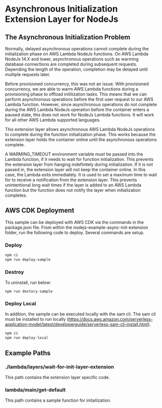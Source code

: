 # Asynchronous Initialization Extension Layer for NodeJs

## The Asynchronous Initialization Problem

Normally, delayed asynchronous operations cannot complete during the initialization phase on AWS Lambda NodeJs functions. On AWS Lambda NodeJs 14.X and lower, asynchronous operations such as warming database connections are completed during subsequent requests. Depending the length of the operation, completion may be delayed until multiple requests later.

Before provisioned concurrency, this was not an issue. With provisioned concurrency, we are able to warm AWS Lambda functions during a provisioning phase to offload initilization tasks. This means that we can perform asynchronous operations before the first user request to our AWS Lambda function. However, since asynchronous operations do not complete during the AWS Lambda NodeJs operation before the container enters a paused state, this does not work for NodeJs Lambda functions. It will work for all other AWS Lambda supported languages.

This extension layer allows asynchronous AWS Lambda NodeJs operations to complete during the function initialization phase. This works because the extension layer holds the container online until the asynchronous operations complete.

A WARMING_TIMEOUT environment variable must be passed into the Lambda function, if it needs to wait for function initialization. This prevents the extension layer from hanging indefinitely during initialization. If it is not passed in, the extension layer will not keep the container online. In this case, the Lambda exits immediately. It is used to set a maximum time to wait for to receive a notification from the extension layer. This prevents unintentional long wait times if the layer is added to an AWS Lambda function but the function does not notify the layer when initialization completes.

## AWS CDK Deployment

This sample can be deployed with AWS CDK via the commands in the package.json file. From within the nodejs-example-async-init-extension folder, run the following code to deploy. Several commands are setup.

### Deploy

```bash
npm ci
npm run deploy-sample
```

### Destroy

To uninstall, run below:

```
npm run destory-sample
```

### Deploy Local

In addition, the sample can be executed locally with the sam cli. The sam cli must be installed to run locally (https://docs.aws.amazon.com/serverless-application-model/latest/developerguide/serverless-sam-cli-install.html).

```bash
npm ci
npm run deploy-local
```

## Example Paths

### ./lambda/layers/wait-for-init-layer-extension

This path contains the extension layer specific code.

### lambda/main/get-default

This path contains a sample function for initailization.

